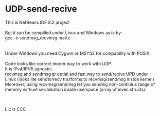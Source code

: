 # UDP-send-recive
This is NetBeans IDE 8.2 project\
\
But it can be compilled under Linux and Windows as is by:\
gcc -o sendmsg_recvmsg mail.c\
\
\
Under Windows you need Cygwin or MSYS2 for compability with POSIX.\
\
Code looks like correct moder way to work with UDP.\
It is IPv4/IPV6 agnostic.\
recvmsg and sendmsg ar optial and fast way to send/recive UPD under Linux (looks lite sendto/recv trasforms to recvmsg/sendmsg inside kernel)\
Moreover, using recvmsg/sendmsg let you sending non-continius range of memory withuot serialisation inside userspace (array of iovec structs).

\
\
Lic is CC0


